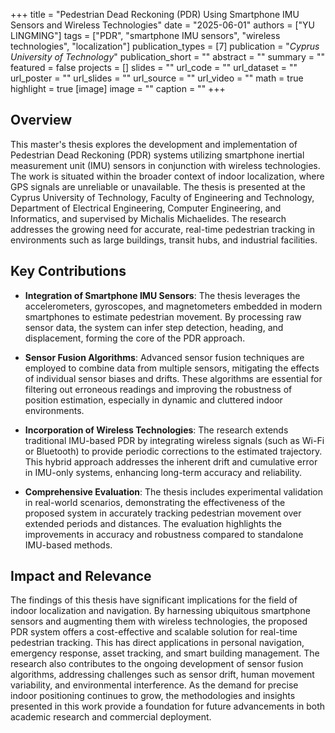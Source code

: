 +++
title = "Pedestrian Dead Reckoning (PDR) Using Smartphone IMU Sensors and Wireless Technologies"
date = "2025-06-01"
authors = ["YU LINGMING"]
tags = ["PDR", "smartphone IMU sensors", "wireless technologies", "localization"]
publication_types = [7]
publication = "_Cyprus University of Technology_"
publication_short = ""
abstract = ""
summary = ""
featured = false
projects = []
slides = ""
url_code = ""
url_dataset = ""
url_poster = ""
url_slides = ""
url_source = ""
url_video = ""
math = true
highlight = true
[image]
image = ""
caption = ""
+++

## Overview

This master's thesis explores the development and implementation of Pedestrian Dead Reckoning (PDR) systems utilizing smartphone inertial measurement unit (IMU) sensors in conjunction with wireless technologies. The work is situated within the broader context of indoor localization, where GPS signals are unreliable or unavailable. The thesis is presented at the Cyprus University of Technology, Faculty of Engineering and Technology, Department of Electrical Engineering, Computer Engineering, and Informatics, and supervised by Michalis Michaelides. The research addresses the growing need for accurate, real-time pedestrian tracking in environments such as large buildings, transit hubs, and industrial facilities.

## Key Contributions

- **Integration of Smartphone IMU Sensors**: The thesis leverages the accelerometers, gyroscopes, and magnetometers embedded in modern smartphones to estimate pedestrian movement. By processing raw sensor data, the system can infer step detection, heading, and displacement, forming the core of the PDR approach.

- **Sensor Fusion Algorithms**: Advanced sensor fusion techniques are employed to combine data from multiple sensors, mitigating the effects of individual sensor biases and drifts. These algorithms are essential for filtering out erroneous readings and improving the robustness of position estimation, especially in dynamic and cluttered indoor environments.

- **Incorporation of Wireless Technologies**: The research extends traditional IMU-based PDR by integrating wireless signals (such as Wi-Fi or Bluetooth) to provide periodic corrections to the estimated trajectory. This hybrid approach addresses the inherent drift and cumulative error in IMU-only systems, enhancing long-term accuracy and reliability.

- **Comprehensive Evaluation**: The thesis includes experimental validation in real-world scenarios, demonstrating the effectiveness of the proposed system in accurately tracking pedestrian movement over extended periods and distances. The evaluation highlights the improvements in accuracy and robustness compared to standalone IMU-based methods.

## Impact and Relevance

The findings of this thesis have significant implications for the field of indoor localization and navigation. By harnessing ubiquitous smartphone sensors and augmenting them with wireless technologies, the proposed PDR system offers a cost-effective and scalable solution for real-time pedestrian tracking. This has direct applications in personal navigation, emergency response, asset tracking, and smart building management. The research also contributes to the ongoing development of sensor fusion algorithms, addressing challenges such as sensor drift, human movement variability, and environmental interference. As the demand for precise indoor positioning continues to grow, the methodologies and insights presented in this work provide a foundation for future advancements in both academic research and commercial deployment.
